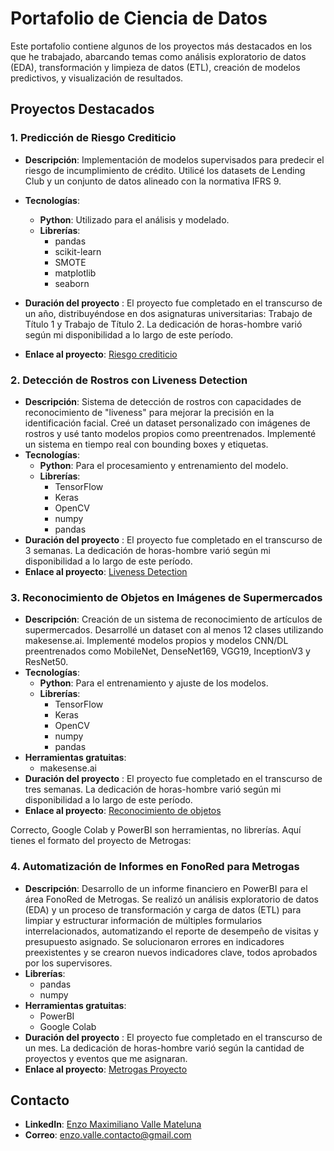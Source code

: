 # Portafolio de Ciencia de Datos

Este portafolio contiene algunos de los proyectos más destacados en los que he trabajado, abarcando temas como análisis exploratorio de datos (EDA), transformación y limpieza de datos (ETL), creación de modelos predictivos, y visualización de resultados.

## Proyectos Destacados

### 1. Predicción de Riesgo Crediticio
- **Descripción**: Implementación de modelos supervisados para predecir el riesgo de incumplimiento de crédito. Utilicé los datasets de Lending Club y un conjunto de datos alineado con la normativa IFRS 9.
- **Tecnologías**: 
  - **Python**: Utilizado para el análisis y modelado.
  - **Librerías**:
    - pandas
    - scikit-learn
    - SMOTE
    - matplotlib
    - seaborn
      
- **Duración del proyecto** : El proyecto fue completado en el transcurso de un año, distribuyéndose en dos asignaturas universitarias: Trabajo de Título 1 y Trabajo de Título 2. La dedicación de horas-hombre varió según mi disponibilidad a lo largo de este período.
- **Enlace al proyecto**: [Riesgo crediticio](https://github.com/EnzoValle-data-science/Riesgo-crediticio)

### 2. Detección de Rostros con Liveness Detection
- **Descripción**: Sistema de detección de rostros con capacidades de reconocimiento de "liveness" para mejorar la precisión en la identificación facial. Creé un dataset personalizado con imágenes de rostros y usé tanto modelos propios como preentrenados. Implementé un sistema en tiempo real con bounding boxes y etiquetas.
- **Tecnologías**:
  - **Python**: Para el procesamiento y entrenamiento del modelo.
  - **Librerías**:
    - TensorFlow
    - Keras
    - OpenCV
    - numpy
    - pandas
- **Duración del proyecto** : El proyecto fue completado en el transcurso de 3 semanas. La dedicación de horas-hombre varió según mi disponibilidad a lo largo de este período.
- **Enlace al proyecto**: [Liveness Detection](https://github.com/EnzoValle-data-science/Deteccion-rostros)

### 3. Reconocimiento de Objetos en Imágenes de Supermercados
- **Descripción**: Creación de un sistema de reconocimiento de artículos de supermercados. Desarrollé un dataset con al menos 12 clases utilizando makesense.ai. Implementé modelos propios y modelos CNN/DL preentrenados como MobileNet, DenseNet169, VGG19, InceptionV3 y ResNet50.
- **Tecnologías**:
  - **Python**: Para el entrenamiento y ajuste de los modelos.
  - **Librerías**:
    - TensorFlow
    - Keras
    - OpenCV
    - numpy
    - pandas
- **Herramientas gratuitas**:
  - makesense.ai
- **Duración del proyecto** : El proyecto fue completado en el transcurso de tres semanas. La dedicación de horas-hombre varió según mi disponibilidad a lo largo de este período.
- **Enlace al proyecto**: [Reconocimiento de objetos](https://github.com/EnzoValle-data-science/Reconocimientos-de-objetos)

Correcto, Google Colab y PowerBI son herramientas, no librerías. Aquí tienes el formato del proyecto de Metrogas:



### 4. Automatización de Informes en FonoRed para Metrogas
- **Descripción**: Desarrollo de un informe financiero en PowerBI para el área FonoRed de Metrogas. Se realizó un análisis exploratorio de datos (EDA) y un proceso de transformación y carga de datos (ETL) para limpiar y estructurar información de múltiples formularios interrelacionados, automatizando el reporte de desempeño de visitas y presupuesto asignado. Se solucionaron errores en indicadores preexistentes y se crearon nuevos indicadores clave, todos aprobados por los supervisores.
- **Librerías**:
  - pandas
  - numpy
- **Herramientas gratuitas**: 
  - PowerBI
  - Google Colab
- **Duración del proyecto** : El proyecto fue completado en el transcurso de un mes. La dedicación de horas-hombre varió según la cantidad de proyectos y eventos que me asignaran.
- **Enlace al proyecto**: [Metrogas Proyecto](https://github.com/EnzoValle-data-science/Metrogas-Proyecto)


## Contacto
- **LinkedIn**: [Enzo Maximiliano Valle Mateluna](https://www.linkedin.com/in/enzo-maximiliano-valle-mateluna-171127260/)
- **Correo**: enzo.valle.contacto@gmail.com






